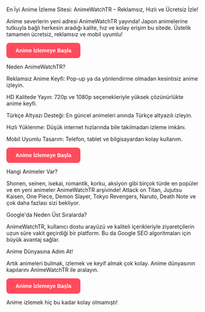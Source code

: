 En İyi Anime İzleme Sitesi: AnimeWatchTR – Reklamsız, Hızlı ve Ücretsiz İzle!

Anime severlerin yeni adresi AnimeWatchTR yayında! Japon animelerine tutkuyla bağlı herkesin aradığı kalite, hız ve kolay erişim bu sitede. Üstelik tamamen ücretsiz, reklamsız ve mobil uyumlu!

<a href="https://animewatchtrr.blogspot.com/?m=1" target="_blank" style="display:inline-block;padding:12px 24px;background-color:#ff4b5c;color:#fff;text-decoration:none;font-weight:bold;border-radius:8px;font-family:sans-serif;">Anime İzlemeye Başla</a>

Neden AnimeWatchTR?

Reklamsız Anime Keyfi: Pop-up ya da yönlendirme olmadan kesintisiz anime izleyin.

HD Kalitede Yayın: 720p ve 1080p seçenekleriyle yüksek çözünürlükte anime keyfi.

Türkçe Altyazı Desteği: En güncel animeleri anında Türkçe altyazılı izleyin.

Hızlı Yüklenme: Düşük internet hızlarında bile takılmadan izleme imkânı.

Mobil Uyumlu Tasarım: Telefon, tablet ve bilgisayardan kolay kullanım.

<a href="https://animewatchtrr.blogspot.com/?m=1" target="_blank" style="display:inline-block;padding:12px 24px;background-color:#ff4b5c;color:#fff;text-decoration:none;font-weight:bold;border-radius:8px;font-family:sans-serif;">Anime İzlemeye Başla</a>

Hangi Animeler Var?

Shonen, seinen, isekai, romantik, korku, aksiyon gibi birçok türde en popüler ve en yeni animeler AnimeWatchTR arşivinde!
Attack on Titan, Jujutsu Kaisen, One Piece, Demon Slayer, Tokyo Revengers, Naruto, Death Note ve çok daha fazlası sizi bekliyor.

Google'da Neden Üst Sıralarda?

AnimeWatchTR, kullanıcı dostu arayüzü ve kaliteli içerikleriyle ziyaretçilerin uzun süre vakit geçirdiği bir platform. Bu da Google SEO algoritmaları için büyük avantaj sağlar.

Anime Dünyasına Adım At!

Artık animeleri bulmak, izlemek ve keyif almak çok kolay. Anime dünyasının kapılarını AnimeWatchTR ile aralayın.

<a href="https://animewatchtrr.blogspot.com/?m=1" target="_blank" style="display:inline-block;padding:12px 24px;background-color:#ff4b5c;color:#fff;text-decoration:none;font-weight:bold;border-radius:8px;font-family:sans-serif;">Anime İzlemeye Başla</a>

Anime izlemek hiç bu kadar kolay olmamıştı!
